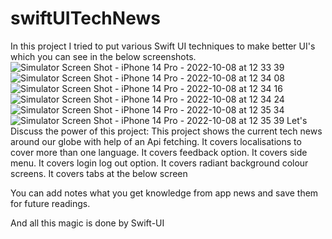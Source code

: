 # swiftUITechNews
In this project I tried to put various Swift UI techniques to make better UI's which you can see in the below screenshots. 
![Simulator Screen Shot - iPhone 14 Pro - 2022-10-08 at 12 33 39](https://user-images.githubusercontent.com/62594025/194695021-b43ecf85-0bd6-437f-bbac-84ea85dd9124.png)
![Simulator Screen Shot - iPhone 14 Pro - 2022-10-08 at 12 34 08](https://user-images.githubusercontent.com/62594025/194695034-a5c4395e-2f0e-41c7-8348-27ffdc334f1d.png)
![Simulator Screen Shot - iPhone 14 Pro - 2022-10-08 at 12 34 16](https://user-images.githubusercontent.com/62594025/194695038-ed5d61f3-7844-4027-975d-12e0d83af11f.png)
![Simulator Screen Shot - iPhone 14 Pro - 2022-10-08 at 12 34 24](https://user-images.githubusercontent.com/62594025/194695044-d309824f-1572-4a1a-a36a-dfc20443c81c.png)
![Simulator Screen Shot - iPhone 14 Pro - 2022-10-08 at 12 35 34](https://user-images.githubusercontent.com/62594025/194695051-4f99309c-1988-4b8a-91d8-8855069ed11f.png)
![Simulator Screen Shot - iPhone 14 Pro - 2022-10-08 at 12 35 39](https://user-images.githubusercontent.com/62594025/194695052-b570729d-00f0-457c-bded-87bf2405df54.png)
Let's Discuss the power of this project:
This project shows the current tech news around our globe with help of an Api fetching.
It covers localisations to cover more than one language.
It covers feedback option.
It covers side menu.
It covers login log out option.
It covers radiant background colour screens.
It covers tabs at the below screen

You can add notes what you get knowledge from app news and save them for future readings.


And all this magic is done by Swift-UI
